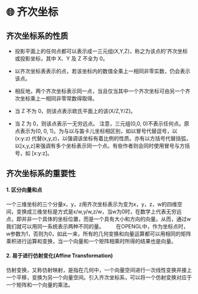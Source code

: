 # 🌐 齐次坐标



## 齐次坐标系的性质

- 投影平面上的任何点都可以表示成一三元组(X,Y,Z)，称之为该点的’齐次坐标或投影坐标，其中 X、Y 及 Z 不全为 0。

- 以齐次坐标表表示的点，若该坐标内的数值全乘上一相同非零实数，仍会表示该点。
- 相反地，两个齐次坐标表示同一点，当且仅当其中一个齐次坐标可由另一个齐次坐标乘上一相同非零常数得取得。
- 当 Z 不为 0，则该点表示欧氏平面上的该(X/Z,Y/Z)。
- 当 Z 为 0，则该点表示一无穷远点。 注意，三元组(0,0, 0)不表示任何点。原点表示为(0, 0, 1)。为与以与笛卡儿坐标相区别，如以冒号代替逗号，以 (x:y:z) 代替(x,y,z)，以强调该坐标有着比例的性质。亦有以方括号代替括弧，以[x,y,z]来强调有多个坐标表示同一个点。有些作者则会同时使用冒号与方括号，如 [x:y:z]。

## 齐次坐标系的重要性

#### 1. 区分向量和点

​		一个三维坐标的三个分量x，y，z用齐次坐标表示为变为x，y，z，w的四维空间，变换成三维坐标是方式是x/w,y/w,z/w，当w为0时，在数学上代表无穷远点，即并非一个具体的坐标位置，而是一个具有大小和方向的向量。从而，通过w我们就可以用同一系统表示两种不同的量。
  在OPENGL中，作为坐标点时，w参数为1，否则为0，如此一来，所有的几何变换和向量运算都可以用相同的矩阵乘积进行运算和变换，当一个向量和一个矩阵相乘时所得的结果也是向量。

#### 2. 易于进行仿射变化(Affine Transformation)

​		仿射变换，又称仿射映射，是指在几何中，一个向量空间进行一次线性变换并接上一个平移，变换为另一个向量空间。引入齐次坐标系，可以将一个仿射变换对应于一个矩阵和一个向量的乘法。